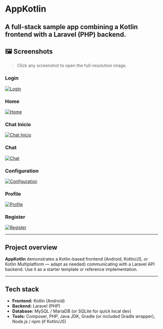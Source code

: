 # AppKotlin

A full-stack sample app combining a **Kotlin** frontend with a **Laravel (PHP)** backend.
---
## 🖼️ Screenshots

> Click any screenshot to open the full-resolution image.

### Login
[![Login](img/login.png)](https://raw.githubusercontent.com/topclutch/kotlin_app/main/img/login.png)  

### Home
[![Home](img/home.png)](https://raw.githubusercontent.com/topclutch/kotlin_app/main/img/home.png)  

### Chat Inicio
[![Chat Inicio](img/chat_inicio.png)](https://raw.githubusercontent.com/topclutch/kotlin_app/main/img/chat_inicio.png)  

### Chat
[![Chat](img/chat.png)](https://raw.githubusercontent.com/topclutch/kotlin_app/main/img/chat.png)  

### Configuration
[![Configuration](img/configuration.png)](https://raw.githubusercontent.com/topclutch/kotlin_app/main/img/configuration.png)  

### Profile
[![Profile](img/profile.png)](https://raw.githubusercontent.com/topclutch/kotlin_app/main/img/profile.png)  

### Register
[![Register](img/register.png)](https://raw.githubusercontent.com/topclutch/kotlin_app/main/img/register.png)  

---

## Project overview

**AppKotlin** demonstrates a Kotlin-based frontend (Android, Kotlin/JS, or Kotlin Multiplatform — adapt as needed) communicating with a Laravel API backend. Use it as a starter template or reference implementation.

---

## Tech stack

- **Frontend:** Kotlin (Android)  
- **Backend:** Laravel (PHP)  
- **Database:** MySQL / MariaDB (or SQLite for quick local dev)  
- **Tools:** Composer, PHP, Java JDK, Gradle (or included Gradle wrapper), Node.js / npm (if Kotlin/JS)

